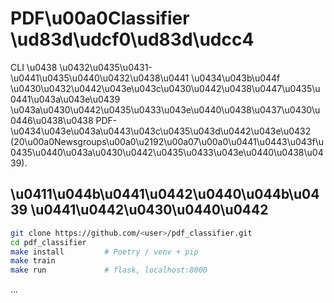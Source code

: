# PDF\u00a0Classifier \ud83d\udcf0\ud83d\udcc4

CLI \u0438 \u0432\u0435\u0431-\u0441\u0435\u0440\u0432\u0438\u0441 \u0434\u043b\u044f \u0430\u0432\u0442\u043e\u043c\u0430\u0442\u0438\u0447\u0435\u0441\u043a\u043e\u0439 \u043a\u0430\u0442\u0435\u0433\u043e\u0440\u0438\u0437\u0430\u0446\u0438\u0438 PDF-\u0434\u043e\u043a\u0443\u043c\u0435\u043d\u0442\u043e\u0432
(20\u00a0Newsgroups\u00a0\u2192\u00a07\u00a0\u0441\u0443\u043f\u0435\u0440\u043a\u0430\u0442\u0435\u0433\u043e\u0440\u0438\u0439).

## \u0411\u044b\u0441\u0442\u0440\u044b\u0439 \u0441\u0442\u0430\u0440\u0442
```bash
git clone https://github.com/<user>/pdf_classifier.git
cd pdf_classifier
make install         # Poetry / venv + pip
make train
make run             # flask, localhost:8000
```

...


